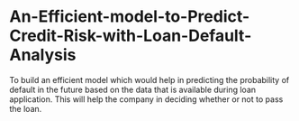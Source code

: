# An-Efficient-model-to-Predict-Credit-Risk-with-Loan-Default-Analysis
To  build an efficient model which would help in predicting the probability of default in the future based on the data that is available during loan application. This will help the company in deciding whether or not to pass the loan.

